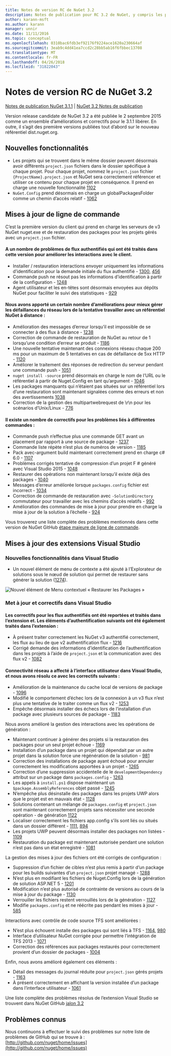 ```yaml
---
title: Notes de version RC de NuGet 3.2
description: Notes de publication pour RC 3.2 de NuGet, y compris les problèmes connus, les correctifs de bogues, les fonctionnalités ajoutées et dcr.
author: karann-msft
ms.author: karann
manager: unnir
ms.date: 11/11/2016
ms.topic: conceptual
ms.openlocfilehash: 0310bac6fdb3ef92176f9224ace1620a230664af
ms.sourcegitcommit: 3eab9c4dd41ea7ccd2c28bb5ab16f6fbbec13708
ms.translationtype: MT
ms.contentlocale: fr-FR
ms.lasthandoff: 04/26/2018
ms.locfileid: "31822043"
---
```

# <a name="nuget-32-rc-release-notes"></a>Notes de version RC de NuGet 3.2

[Notes de publication NuGet 3.1.1](../release-notes/nuget-3.1.1.md) | [NuGet 3.2 Notes de publication](../release-notes/nuget-3.2.md)

Version release candidate de NuGet 3.2 a été publiée le 2 septembre 2015 comme un ensemble d’améliorations et correctifs pour le 3.1.1 libérer.  En outre, il s’agit des première versions publiées tout d’abord sur le nouveau référentiel dist.nuget.org.

## <a name="new-features"></a>Nouvelles fonctionnalités

* Les projets qui se trouvent dans le même dossier peuvent désormais avoir différents `project.json` fichiers dans le dossier spécifique à chaque projet.  Pour chaque projet, nommez le `project.json` fichier `{ProjectName}.project.json` et NuGet sera correctement référencer et utiliser ce contenu pour chaque projet en conséquence.  Il prend en charge une nouvelle fonctionnalité [1102](https://github.com/NuGet/Home/issues/1102)
* `NuGet.Config` prend désormais en charge un globalPackagesFolder comme un chemin d’accès relatif - [1062](https://github.com/NuGet/Home/issues/1062)

## <a name="command-line-updates"></a>Mises à jour de ligne de commande

C’est la première version du client qui prend en charge les serveurs de v3 NuGet nuget.exe et de restauration des packages pour les projets gérés avec un `project.json` fichier.

#### <a name="there-were-a-number-of-authenticated-feed-issues-that-were-addressed-in-this-release-to-improve-interactions-with-the-client"></a>A un nombre de problèmes de flux authentifiés qui ont été traités dans cette version pour améliorer les interactions avec le client.

* Installer / restauration interactions envoyer uniquement les informations d’identification pour la demande initiale du flux authentifié - [1300](https://github.com/NuGet/Home/issues/1300), [456](https://github.com/NuGet/Home/issues/456)
* Commande push ne résout pas les informations d’identification à partir de la configuration - [1248](https://github.com/NuGet/Home/issues/1248)
* Agent utilisateur et les en-têtes sont désormais envoyées aux dépôts NuGet pour faciliter le suivi des statistiques - [929](https://github.com/NuGet/Home/issues/929)

#### <a name="we-made-a-number-of-improvements-to-better-handle-network-failures-while-attempting-to-work-with-a-remote-nuget-repository"></a>Nous avons apporté un certain nombre d’améliorations pour mieux gérer les défaillances du réseau lors de la tentative travailler avec un référentiel NuGet à distance :

* Amélioration des messages d’erreur lorsqu’il est impossible de se connecter à des flux à distance - [1238](https://github.com/NuGet/Home/issues/1238)
* Correction de commande de restauration de NuGet au retour de 1 lorsqu’une condition d’erreur se produit - [1186](https://github.com/NuGet/Home/issues/1186)
* Une nouvelle tentative maintenant des connexions réseau chaque 200 ms pour un maximum de 5 tentatives en cas de défaillance de 5xx HTTP - [1120](https://github.com/NuGet/Home/issues/1120)
* Améliorer le traitement des réponses de redirection du serveur pendant une commande push - [1051](https://github.com/NuGet/Home/issues/1051)
* `nuget install -source` prend désormais en charge le nom de l’URL ou le référentiel à partir de Nuget.Config en tant qu’argument - [1046](https://github.com/NuGet/Home/issues/1046)
* Les packages manquants qui n’étaient pas situées sur un référentiel lors d’une restauration sont maintenant signalées comme des erreurs et non des avertissements [1038](https://github.com/NuGet/Home/issues/1038)
* Correction de la gestion des multipartwebrequest de \r\n pour les scénarios d’Unix/Linux - [776](https://github.com/NuGet/Home/issues/776)

#### <a name="there-are-a-number-of-fixes-to-issues-with-various-commands"></a>Il existe un nombre de correctifs pour les problèmes liés à différentes commandes :

* Commande push n’effectue plus une commande GET avant un placement par rapport à une source de package - [1237](https://github.com/NuGet/Home/issues/1237)
* Commande liste répète n’est plus de numéros de version - [1185](https://github.com/NuGet/Home/issues/1185)
* Pack avec-argument build maintenant correctement prend en charge c# 6.0 - [1107](https://github.com/NuGet/Home/issues/1107)
* Problèmes corrigés tentative de compression d’un projet F # généré avec Visual Studio 2015 - [1048](https://github.com/NuGet/Home/issues/1048)
* Restaurer des opérations non maintenant lorsqu’il existe déjà des packages - [1040](https://github.com/NuGet/Home/issues/1040)
* Messages d’erreur améliorée lorsque `packages.config` fichier est incorrect - [1034](https://github.com/NuGet/Home/issues/1034)
* Correction de commande de restauration avec `-SolutionDirectory` commutateur pour travailler avec les chemins d’accès relatifs - [992](https://github.com/NuGet/Home/issues/992)
* Amélioration des commandes de mise à jour pour prendre en charge la mise à jour de la solution à l’échelle - [924](https://github.com/NuGet/Home/issues/924)

Vous trouverez une liste complète des problèmes mentionnés dans cette version de NuGet GitHub [étape majeure de ligne de commande](https://github.com/nuget/home/issues?utf8=%E2%9C%93&q=is%3Aissue+milestone%3A3.2.0-commandline+is%3Aclosed+-label%3AClosedAs%3ADuplicate).

## <a name="visual-studio-extension-updates"></a>Mises à jour des extensions Visual Studio

### <a name="new-features-in-visual-studio"></a>Nouvelles fonctionnalités dans Visual Studio

* Un nouvel élément de menu de contexte a été ajouté à l’Explorateur de solutions sous le nœud de solution qui permet de restaurer sans générer la solution ([1274](https://github.com/NuGet/Home/issues/1274)).

![Nouvel élément de Menu contextuel « Restaurer les Packages »](./media/NuGet-3.2/newContextMenu.png)

### <a name="updates-and-fixes-in-visual-studio"></a>Met à jour et correctifs dans Visual Studio

#### <a name="the-fixes-for-authenticated-feeds-were-rolled-up-and-addressed-in-the-extension-as-well--the-following-authentication-items-were-also-addressed-in-the-extension"></a>Les correctifs pour les flux authentifiés ont été reportées et traités dans l’extension et.  Les éléments d’authentification suivants ont été également traités dans l’extension :

* À présent traiter correctement les NuGet v3 authentifié correctement, les flux au lieu de que v2 authentification flux - [1216](https://github.com/NuGet/Home/issues/1216)
* Corrigé demande des informations d’identification de l’authentification dans les projets à l’aide de `project.json` et la communication avec des flux v2 - [1082](https://github.com/NuGet/Home/issues/1082)

#### <a name="network-connectivity-had-affected-the-user-interface-in-visual-studio-and-we-addressed-this-with-the-following-fixes"></a>Connectivité réseau a affecté à l’interface utilisateur dans Visual Studio, et nous avons résolu ce avec les correctifs suivants :

* Amélioration de la maintenance du cache local de versions de package - [1096](https://github.com/NuGet/Home/issues/1096)
* Modifié le comportement d’échec lors de la connexion à un v3 flux n’est plus une tentative de le traiter comme un flux v2 - [1253](https://github.com/NuGet/Home/issues/1253)
* Empêche désormais installer des échecs lors de l’installation d’un package avec plusieurs sources de package - [1183](https://github.com/NuGet/Home/issues/1183)

Nous avons amélioré la gestion des interactions avec les opérations de génération :

* Maintenant continuer à générer des projets si la restauration des packages pour un seul projet échoue - [1169](https://github.com/NuGet/Home/issues/1169)
* Installation d’un package dans un projet qui dépendait par un autre projet dans la solution force une régénération de la solution - [981](https://github.com/NuGet/Home/issues/981)
* Correction des installations de package ayant échoué pour annuler correctement les modifications apportées à un projet - [1265](https://github.com/NuGet/Home/issues/1265)
* Correction d’une suppression accidentelle de le `developmentDependency` attribut sur un package dans `packages.config`  -  [1263](https://github.com/NuGet/Home/issues/1263)
* Les appels à `install.ps1` dispose maintenant un `$package.AssemblyReferences` objet passé - [1245](https://github.com/NuGet/Home/issues/1245)
* N’empêche plus désinstalle des packages dans les projets UWP alors que le projet est en mauvais état - [1128](https://github.com/NuGet/Home/issues/1128)
* Solutions contenant un mélange de `packages.config` et `project.json` sont maintenant correctement projets sans nécessiter une seconde opération - de génération [1122](https://github.com/NuGet/Home/issues/1122)
* Localiser correctement les fichiers app.config s’ils sont liés ou situés dans un dossier différent - [1111](https://github.com/NuGet/Home/issues/1111), [894](https://github.com/NuGet/Home/issues/894)
* Les projets UWP peuvent désormais installer des packages non listées - [1109](https://github.com/NuGet/Home/issues/1109)
* Restauration du package est maintenant autorisée pendant une solution n’est pas dans un état enregistré - [1081](https://github.com/NuGet/Home/issues/1081)


La gestion des mises à jour des fichiers ont été corrigés de configuration :

* Suppression d’un fichier de cibles n’est plus remis à partir d’un package pour les builds suivantes d’un `project.json` projet managé - [1288](https://github.com/NuGet/Home/issues/1288)
* N’est plus en modifiant les fichiers de Nuget.Config lors de la génération de solution ASP.NET 5 - [1201](https://github.com/NuGet/Home/issues/1201)
* Modification n’est plus autorisé de contrainte de versions au cours de la mise à jour du package - [1130](https://github.com/NuGet/Home/issues/1130)
* Verrouiller les fichiers restent verrouillés lors de la génération - [1127](https://github.com/NuGet/Home/issues/1127)
* Modifie `packages.config` et ne réécrite pas pendant les mises à jour - [585](https://github.com/NuGet/Home/issues/585)


Interactions avec contrôle de code source TFS sont améliorées :

* N’est plus échouent installe des packages qui sont liés à TFS - [1164](https://github.com/NuGet/Home/issues/1164), [980](https://github.com/NuGet/Home/issues/980)
* Interface d’utilisateur NuGet corrigée pour permettre l’intégration de TFS 2013 - [1071](https://github.com/NuGet/Home/issues/1071)
* Correction des références aux packages restaurés pour correctement provient d’un dossier de packages - [1004](https://github.com/NuGet/Home/issues/1004)

Enfin, nous avons amélioré également ces éléments :

* Détail des messages du journal réduite pour `project.json` gérés projets - [1163](https://github.com/NuGet/Home/issues/1163)
* À présent correctement en affichant la version installée d’un package dans l’interface utilisateur - [1061](https://github.com/NuGet/Home/issues/1061)


Une liste complète des problèmes résolus de l’extension Visual Studio se trouvent dans NuGet GitHub [jalon 3.2](https://github.com/nuget/home/issues?q=is%3Aissue+is%3Aclosed+-label%3AClosedAs%3ADuplicate+milestone%3A3.2)

## <a name="known-issues"></a>Problèmes connus

Nous continuons à effectuer le suivi des problèmes sur notre liste de problèmes de GitHub qui se trouve à : [http://github.com/nuget/home/issues](http://github.com/nuget/home/issues)